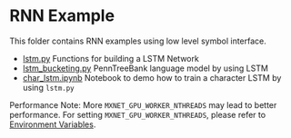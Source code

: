 RNN Example
===========
This folder contains RNN examples using low level symbol interface.

- [lstm.py](lstm.py) Functions for building a LSTM Network
- [lstm_bucketing.py](lstm_bucketing.py) PennTreeBank language model by using LSTM
- [char_lstm.ipynb](char_lstm.ipynb) Notebook to demo how to train a character LSTM by using ```lstm.py```


Performance Note:
More ```MXNET_GPU_WORKER_NTHREADS``` may lead to better performance. For setting ```MXNET_GPU_WORKER_NTHREADS```, please refer to [Environment Variables](https://mxnet.readthedocs.org/en/latest/env_var.html).

